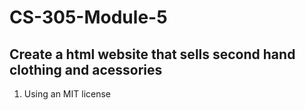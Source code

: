 # CS-305-Module-5
##  Create a html website that sells second hand clothing and acessories 
1. Using an MIT license 
